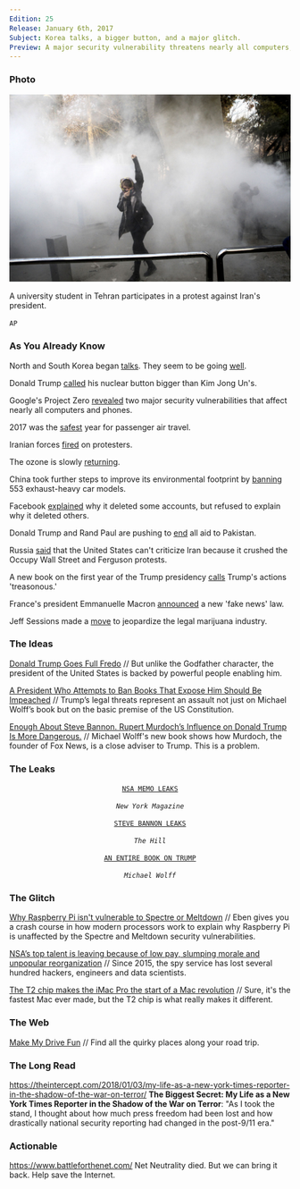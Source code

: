 ```yaml
---
Edition: 25
Release: January 6th, 2017
Subject: Korea talks, a bigger button, and a major glitch.
Preview: A major security vulnerability threatens nearly all computers, phones, and servers. North Korea and South Korea are talking again.
---
```


### Photo

![tehran.jpg](tehran.jpg)

A university student in Tehran participates in a protest against Iran's president.

`AP`

### As You Already Know
North and South Korea began [talks](https://edition.cnn.com/2018/01/04/asia/north-korea-south-korea-talks-intl/index.html). They seem to be going [well](https://www.cnn.com/2017/12/31/asia/kim-jong-un-new-year-address-nuclear/index.html).

Donald Trump [called](https://www.rt.com/usa/414864-trump-nuclear-button-north-korea/) his nuclear button bigger than Kim Jong Un's.

Google's Project Zero [revealed](https://googleprojectzero.blogspot.com/2018/01/reading-privileged-memory-with-side.html) two major security vulnerabilities that affect nearly all computers and phones.

2017 was the [safest](https://in.reuters.com/article/aviation-safety/2017-safest-year-on-record-for-commercial-passenger-air-travel-groups-idINKBN1EQ17J) year for passenger air travel.

Iranian forces [fired](http://www.telegraph.co.uk/news/2017/12/30/iranian-students-clash-police-tehran-protests-enter-third-day/) on protesters.

The ozone is slowly [returning](https://arstechnica.com/science/2018/01/new-measurement-confirms-the-ozone-is-coming-back/).

China took further steps to improve its environmental footprint by [banning](https://www.autoblog.com/2017/12/29/china-smog-553-cars-banned/) 553 exhaust-heavy car models.

Facebook [explained](https://www.theguardian.com/us-news/2018/jan/04/facebook-chechnya-ramzan-kadyrov-political-censorship) why it deleted some accounts, but refused to explain why it deleted others.

Donald Trump and Rand Paul are pushing to [end](https://timesofindia.indiatimes.com/world/us/good-idea-trump-responds-to-senator-rand-pauls-proposal-to-stop-all-aid-to-pakistan/articleshow/62392171.cms) all aid to Pakistan.

Russia [said](http://www.newsweek.com/russia-tells-us-back-iran-and-focus-ferguson-riots-and-occupy-wall-street-768949) that the United States can't criticize Iran because it crushed the Occupy Wall Street and Ferguson protests.

A new book on the first year of the Trump presidency [calls](https://www.theguardian.com/us-news/2018/jan/03/donald-trump-russia-steve-bannon-michael-wolff) Trump's actions 'treasonous.'

France's president Emmanuelle Macron [announced](http://www.bbc.com/news/world-europe-42560688) a new 'fake news' law.

Jeff Sessions made a [move](http://time.com/5088442/jeff-sessions-marijuana-legal/) to jeopardize the legal marijuana industry.

### The Ideas

[Donald Trump Goes Full Fredo](https://www.theatlantic.com/politics/archive/2018/01/donald-trump-goes-full-fredo/549875/) // But unlike the Godfather character, the president of the United States is backed by powerful people enabling him.

[A President Who Attempts to Ban Books That Expose Him Should Be Impeached](https://www.thenation.com/article/a-president-who-attempts-to-ban-books-that-expose-him-should-be-impeached/) // Trump’s legal threats represent an assault not just on Michael Wolff’s book but on the basic premise of the US Constitution.

[Enough About Steve Bannon. Rupert Murdoch’s Influence on Donald Trump Is More Dangerous.](https://theintercept.com/2018/01/06/rupert-murdoch-trump-fire-and-fury-steve-bannon/) // Michael Wolff's new book shows how Murdoch, the founder of Fox News, is a close adviser to Trump. This is a problem.

### The Leaks

<center>

[`NSA MEMO LEAKS`](http://nymag.com/daily/intelligencer/2018/01/nsa-chief-mike-rogerss-classified-retirement-memo-leaks.html)

*`New York Magazine`*

[`STEVE BANNON LEAKS`](http://thehill.com/homenews/media/367482-limbaugh-most-leaks-coming-from-white-house-were-from-bannon)

*`The Hill`*

[`AN ENTIRE BOOK ON TRUMP`](https://en.wikipedia.org/wiki/Fire_and_Fury)

*`Michael Wolff`*

</center>

### The Glitch
[Why Raspberry Pi isn't vulnerable to Spectre or Meltdown](https://www.raspberrypi.org/blog/why-raspberry-pi-isnt-vulnerable-to-spectre-or-meltdown/) // Eben gives you a crash course in how modern processors work to explain why Raspberry Pi is unaffected by the Spectre and Meltdown security vulnerabilities.

[NSA’s top talent is leaving because of low pay, slumping morale and unpopular reorganization](https://www.washingtonpost.com/world/national-security/the-nsas-top-talent-is-leaving-because-of-low-pay-and-battered-morale/2018/01/02/ff19f0c6-ec04-11e7-9f92-10a2203f6c8d_story.html) // Since 2015, the spy service has lost several hundred hackers, engineers and data scientists.

[The T2 chip makes the iMac Pro the start of a Mac revolution](https://www.macworld.com/article/3245764/macs/the-t2-chip-makes-the-imac-pro-the-start-of-a-mac-revolution.html) // Sure, it's the fastest Mac ever made, but the T2 chip is what really makes it different.

### The Web

[Make My Drive Fun](https://makemydrive.fun/) // Find all the quirky places along your road trip.

### The Long Read
https://theintercept.com/2018/01/03/my-life-as-a-new-york-times-reporter-in-the-shadow-of-the-war-on-terror/ **The Biggest Secret: My Life as a New York Times Reporter in the Shadow of the War on Terror**: "As I took the stand, I thought about how much press freedom had been lost and how drastically national security reporting had changed in the post-9/11 era."

### Actionable
https://www.battleforthenet.com/ Net Neutrality died. But we can bring it back. Help save the Internet.
